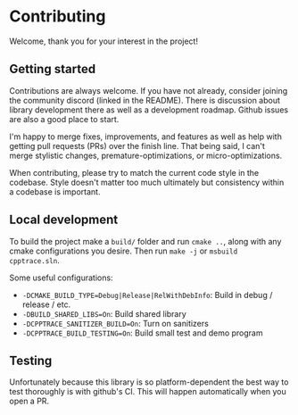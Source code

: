 # Contributing

Welcome, thank you for your interest in the project!

## Getting started

Contributions are always welcome. If you have not already, consider joining the community discord
(linked in the README). There is discussion about library development there as well as a development
roadmap. Github issues are also a good place to start.

I'm happy to merge fixes, improvements, and features as well as help with getting pull requests
(PRs) over the finish line. That being said, I can't merge stylistic changes,
premature-optimizations, or micro-optimizations.

When contributing, please try to match the current code style in the codebase. Style doesn't matter
too much ultimately but consistency within a codebase is important.

## Local development

To build the project make a `build/` folder and run `cmake ..`, along with any cmake configurations
you desire. Then run `make -j` or `msbuild cpptrace.sln`.

Some useful configurations:
- `-DCMAKE_BUILD_TYPE=Debug|Release|RelWithDebInfo`: Build in debug / release / etc.
- `-DBUILD_SHARED_LIBS=On`: Build shared library
- `-DCPPTRACE_SANITIZER_BUILD=On`: Turn on sanitizers
- `-DCPPTRACE_BUILD_TESTING=On`: Build small test and demo program

## Testing

Unfortunately because this library is so platform-dependent the best way to test thoroughly is with
github's CI. This will happen automatically when you open a PR.
